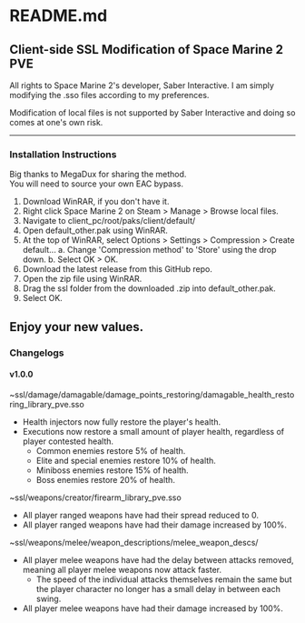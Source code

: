 # README.md
## Client-side SSL Modification of Space Marine 2 PVE
All rights to Space Marine 2's developer, Saber Interactive. I am simply modifying the .sso files 
according to my preferences.

Modification of local files is not supported by Saber Interactive and doing so comes at one's own risk.

---

### Installation Instructions
Big thanks to MegaDux for sharing the method.  
You will need to source your own EAC bypass.
1. Download WinRAR, if you don't have it.
2. Right click Space Marine 2 on Steam > Manage > Browse local files.
3. Navigate to client_pc/root/paks/client/default/
4. Open default_other.pak using WinRAR.
5. At the top of WinRAR, select Options > Settings > Compression > Create default...
    a. Change 'Compression method' to 'Store' using the drop down.
    b. Select OK > OK.
6. Download the latest release from this GitHub repo.
7. Open the zip file using WinRAR.
8. Drag the ssl folder from the downloaded .zip into default_other.pak.
9. Select OK.

Enjoy your new values.
---

### Changelogs
#### v1.0.0
~ssl/damage/damagable/damage_points_restoring/damagable_health_restoring_library_pve.sso
- Health injectors now fully restore the player's health.
- Executions now restore a small amount of player health, regardless of player contested health.
    - Common enemies restore 5% of health.
    - Elite and special enemies restore 10% of health.
    - Miniboss enemies restore 15% of health.
    - Boss enemies restore 20% of health.

~ssl/weapons/creator/firearm_library_pve.sso
- All player ranged weapons have had their spread reduced to 0.
- All player ranged weapons have had their damage increased by 100%.

~ssl/weapons/melee/weapon_descriptions/melee_weapon_descs/
- All player melee weapons have had the delay between attacks removed, meaning all player melee weapons 
now attack faster.
    - The speed of the individual attacks themselves remain the same but the player character no longer
    has a small delay in between each swing.
- All player melee weapons have had their damage increased by 100%.